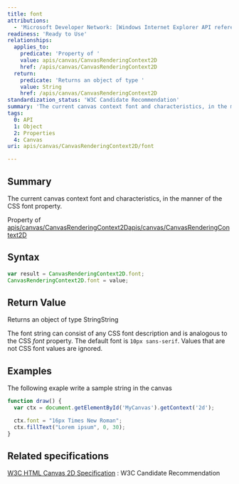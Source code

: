 ```yaml
---
title: font
attributions:
  - 'Microsoft Developer Network: [Windows Internet Explorer API reference Article](http://msdn.microsoft.com/en-us/library/ie/hh828809%28v=vs.85%29.aspx)'
readiness: 'Ready to Use'
relationships:
  applies_to:
    predicate: 'Property of '
    value: apis/canvas/CanvasRenderingContext2D
    href: /apis/canvas/CanvasRenderingContext2D
  return:
    predicate: 'Returns an object of type '
    value: String
    href: /apis/canvas/CanvasRenderingContext2D
standardization_status: 'W3C Candidate Recommendation'
summary: 'The current canvas context font and characteristics, in the manner of the CSS font property.'
tags:
  0: API
  1: Object
  2: Properties
  4: Canvas
uri: apis/canvas/CanvasRenderingContext2D/font

---
```

## Summary

The current canvas context font and characteristics, in the manner of the CSS font property.

Property of [apis/canvas/CanvasRenderingContext2D](/apis/canvas/CanvasRenderingContext2D)[apis/canvas/CanvasRenderingContext2D](/apis/canvas/CanvasRenderingContext2D)

## Syntax

``` js
var result = CanvasRenderingContext2D.font;
CanvasRenderingContext2D.font = value;
```

## Return Value

Returns an object of type StringString

The font string can consist of any CSS font description and is analogous to the CSS *font* property. The default font is `10px sans-serif`. Values that are not CSS font values are ignored.

## Examples

The following exaple write a sample string in the canvas

``` js
function draw() {
  var ctx = document.getElementById('MyCanvas').getContext('2d');

  ctx.font = "16px Times New Roman";
  ctx.fillText("Lorem ipsum", 0, 30);
}
```

## Related specifications

[W3C HTML Canvas 2D Specification](http://www.w3.org/TR/2012/CR-2dcontext-20121217/)
:   W3C Candidate Recommendation

